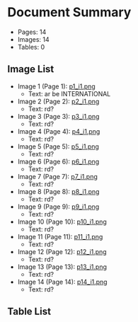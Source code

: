 # Document Summary

- Pages: 14
- Images: 14
- Tables: 0

## Image List

- Image 1 (Page 1): [p1_i1.png](pdf_images/p1_i1.png)
  - Text: ar be
INTERNATIONAL
- Image 2 (Page 2): [p2_i1.png](pdf_images/p2_i1.png)
  - Text: rd?
- Image 3 (Page 3): [p3_i1.png](pdf_images/p3_i1.png)
  - Text: rd?
- Image 4 (Page 4): [p4_i1.png](pdf_images/p4_i1.png)
  - Text: rd?
- Image 5 (Page 5): [p5_i1.png](pdf_images/p5_i1.png)
  - Text: rd?
- Image 6 (Page 6): [p6_i1.png](pdf_images/p6_i1.png)
  - Text: rd?
- Image 7 (Page 7): [p7_i1.png](pdf_images/p7_i1.png)
  - Text: rd?
- Image 8 (Page 8): [p8_i1.png](pdf_images/p8_i1.png)
  - Text: rd?
- Image 9 (Page 9): [p9_i1.png](pdf_images/p9_i1.png)
  - Text: rd?
- Image 10 (Page 10): [p10_i1.png](pdf_images/p10_i1.png)
  - Text: rd?
- Image 11 (Page 11): [p11_i1.png](pdf_images/p11_i1.png)
  - Text: rd?
- Image 12 (Page 12): [p12_i1.png](pdf_images/p12_i1.png)
  - Text: rd?
- Image 13 (Page 13): [p13_i1.png](pdf_images/p13_i1.png)
  - Text: rd?
- Image 14 (Page 14): [p14_i1.png](pdf_images/p14_i1.png)
  - Text: rd?

## Table List

